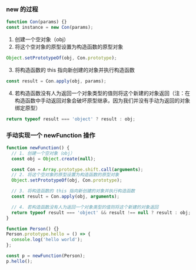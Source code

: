 ### new 的过程

```js
function Con(params) {}
const instance = new Con(params);
```

1. 创建一个空对象（obj）
2. 将这个空对象的原型设置为构造函数的原型对象

```js
Object.setPrototypeOf(obj, Con.prototype);
```

3. 将构造函数的 this 指向新创建的对象并执行构造函数

```js
const result = Con.apply(obj, params);
```

4. 若构造函数没有人为返回一个对象类型的值则将这个新建的对象返回（注：在构造函数中手动返回对象会破坏原型继承，因为我们并没有手动为返回的对象绑定原型）

```js
return typeof result === 'object' ? result : obj;
```

### 手动实现一个 newFunction 操作

```js
function newFunction() {
  // 1. 创建一个空对象（obj）
  const obj = Object.create(null);

  const Con = Array.prototype.shift.call(arguments);
  // 2. 将这个空对象的原型设置为构造函数的原型对象
  Object.setPrototypeOf(obj, Con.prototype);

  // 3. 将构造函数的 this 指向新创建的对象并执行构造函数
  const result = Con.apply(obj, arguments);

  // 4. 若构造函数没有人为返回一个对象类型的值则将这个新建的对象返回
  return typeof result === 'object' && result !== null ? result : obj;
}

function Person() {}
Person.prototype.hello = () => {
  console.log('hello world');
};

const p = newFunction(Person);
p.hello();
```
